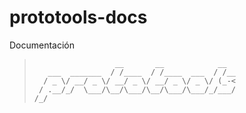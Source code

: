 # prototools-docs
Documentación

>                       __       __            __  
>        ___  _______  / /____  / /____  ___  / /__
>       / _ \/ __/ _ \/ __/ _ \/ __/ _ \/ _ \/ (_-<
>      / .__/_/  \___/\__/\___/\__/\___/\___/_/___/
>     /_/ 
>
